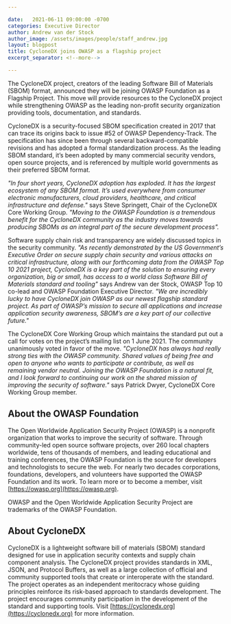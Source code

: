 ```yaml
---

date:   2021-06-11 09:00:00 -0700
categories: Executive Director
author: Andrew van der Stock
author_image: /assets/images/people/staff_andrew.jpg
layout: blogpost
title: CycloneDX joins OWASP as a flagship project
excerpt_separator: <!--more-->

---
```


The CycloneDX project, creators of the leading Software Bill of Materials (SBOM) format, announced they will be joining OWASP Foundation as a Flagship Project. This move will provide resources to the CycloneDX project while strengthening OWASP as the leading non-profit security organization providing tools, documentation, and standards.

<!--more-->

CycloneDX is a security-focused SBOM specification created in 2017 that can trace its origins back to issue #52 of OWASP Dependency-Track. The specification has since been through several backward-compatible revisions and has adopted a formal standardization process. As the leading SBOM standard, it’s been adopted by many commercial security vendors, open source projects, and is referenced by multiple world governments as their preferred SBOM format.

*"In four short years, CycloneDX adoption has exploded. It has the largest ecosystem of any SBOM format. It’s used everywhere from consumer electronic manufacturers, cloud providers, healthcare, and critical infrastructure and defense."* says Steve Springett, Chair of the CycloneDX Core Working Group. *"Moving to the OWASP Foundation is a tremendous benefit for the CycloneDX community as the industry moves towards producing SBOMs as an integral part of the secure development process".*

Software supply chain risk and transparency are widely discussed topics in the security community. *"As recently demonstrated by the US Government’s Executive Order on secure supply chain security and various attacks on critical infrastructure, along with our forthcoming data from the OWASP Top 10 2021 project, CycloneDX is a key part of the solution to ensuring every organization, big or small, has access to a world class Software Bill of Materials standard and tooling"* says Andrew van der Stock, OWASP Top 10 co-lead and OWASP Foundation Executive Director. *"We are incredibly lucky to have CycloneDX join OWASP as our newest flagship standard project. As part of OWASP’s mission to secure all applications and increase application security awareness, SBOM’s are a key part of our collective future."*

The CycloneDX Core Working Group which maintains the standard put out a call for votes on the project’s mailing list on 1 June 2021. The community unanimously voted in favor of the move. *"CycloneDX has always had really strong ties with the OWASP community. Shared values of being free and open to anyone who wants to participate or contribute, as well as remaining vendor neutral. Joining the OWASP Foundation is a natural fit, and I look forward to continuing our work on the shared mission of improving the security of software."* says Patrick Dwyer, CycloneDX Core Working Group member.

## About the OWASP Foundation

The Open Worldwide Application Security Project (OWASP) is a nonprofit organization that works to improve the security of software. Through community-led open source software projects, over 260 local chapters worldwide, tens of thousands of members, and leading educational and training conferences, the OWASP Foundation is the source for developers and technologists to secure the web. For nearly two decades corporations, foundations, developers, and volunteers have supported the OWASP Foundation and its work. To learn more or to become a member, visit [https://owasp.org](https://owasp.org).

OWASP and the Open Worldwide Application Security Project are trademarks of the OWASP Foundation.

## About CycloneDX

CycloneDX is a lightweight software bill of materials (SBOM) standard designed for use in application security contexts and supply chain component analysis. The CycloneDX project provides standards in XML, JSON, and Protocol Buffers, as well as a large collection of official and community supported tools that create or interoperate with the standard. The project operates as an independent meritocracy whose guiding principles reinforce its risk-based approach to standards development. The project encourages community participation in the development of the standard and supporting tools. Visit [https://cyclonedx.org](https://cyclonedx.org) for more information.
